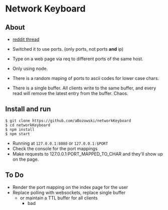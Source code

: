 # Network Keyboard 

## About

* [reddit thread](https://www.reddit.com/r/badUIbattles/comments/gf9sk3/using_http_requests_to_different_ascii_encoded_in/?utm_source=share&utm_medium=web2x)
* Switched it to use ports. (only ports, not ports __and__ ip)


* Type on a web page via req to different ports of the same host.  
* Only using node.
* There is a random maping of ports to ascii codes for lower case chars.
* There is a single buffer. All clients write to the same buffer, and every read will remove the latest entry from the buffer. Chaos.

## Install and run

```
$ git clone https://github.com/aBozowski/networkKeyboard
$ cd networkKeyboard
$ npm install
$ npm start
```

* Running at ```127.0.0.1:8080``` or ```127.0.0.1:$PORT```
* Check the console for the port mappings
* Make requests to 127.0.0.1:PORT_MAPPED_TO_CHAR and they'll show up on the page.

## To Do
* Render the port mapping on the index page for the user
* Replace polling with websockets, replace single buffer
  * or maintain a TTL buffer for all clients
    * bad
